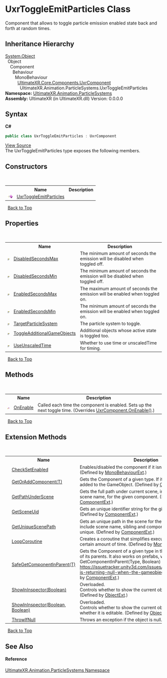 # UxrToggleEmitParticles Class
 

Component that allows to toggle particle emission enabled state back and forth at random times.


## Inheritance Hierarchy
<a href="https://docs.microsoft.com/dotnet/api/system.object" target="_blank" rel="noopener noreferrer">System.Object</a><br />&nbsp;&nbsp;Object<br />&nbsp;&nbsp;&nbsp;&nbsp;Component<br />&nbsp;&nbsp;&nbsp;&nbsp;&nbsp;&nbsp;Behaviour<br />&nbsp;&nbsp;&nbsp;&nbsp;&nbsp;&nbsp;&nbsp;&nbsp;MonoBehaviour<br />&nbsp;&nbsp;&nbsp;&nbsp;&nbsp;&nbsp;&nbsp;&nbsp;&nbsp;&nbsp;<a href="T_UltimateXR_Core_Components_UxrComponent">UltimateXR.Core.Components.UxrComponent</a><br />&nbsp;&nbsp;&nbsp;&nbsp;&nbsp;&nbsp;&nbsp;&nbsp;&nbsp;&nbsp;&nbsp;&nbsp;UltimateXR.Animation.ParticleSystems.UxrToggleEmitParticles<br />
**Namespace:**&nbsp;<a href="N_UltimateXR_Animation_ParticleSystems">UltimateXR.Animation.ParticleSystems</a><br />**Assembly:**&nbsp;UltimateXR (in UltimateXR.dll) Version: 0.0.0.0

## Syntax

**C#**<br />
``` C#
public class UxrToggleEmitParticles : UxrComponent
```

<a href="UltimateXR/Scripts/Animation/ParticleSystems/UxrToggleEmitParticles.cs" rel="noopener noreferrer" title="View the source code">View Source</a><br />
The UxrToggleEmitParticles type exposes the following members.


## Constructors
&nbsp;<table><tr><th></th><th>Name</th><th>Description</th></tr><tr><td>![Public method](media/pubmethod.gif "Public method")</td><td><a href="M_UltimateXR_Animation_ParticleSystems_UxrToggleEmitParticles__ctor">UxrToggleEmitParticles</a></td><td /></tr></table>&nbsp;
<a href="#uxrtoggleemitparticles-class">Back to Top</a>

## Properties
&nbsp;<table><tr><th></th><th>Name</th><th>Description</th></tr><tr><td>![Public property](media/pubproperty.gif "Public property")</td><td><a href="P_UltimateXR_Animation_ParticleSystems_UxrToggleEmitParticles_DisabledSecondsMax">DisabledSecondsMax</a></td><td>
The minimum amount of seconds the emission will be disabled when toggled off.</td></tr><tr><td>![Public property](media/pubproperty.gif "Public property")</td><td><a href="P_UltimateXR_Animation_ParticleSystems_UxrToggleEmitParticles_DisabledSecondsMin">DisabledSecondsMin</a></td><td>
The minimum amount of seconds the emission will be disabled when toggled off.</td></tr><tr><td>![Public property](media/pubproperty.gif "Public property")</td><td><a href="P_UltimateXR_Animation_ParticleSystems_UxrToggleEmitParticles_EnabledSecondsMax">EnabledSecondsMax</a></td><td>
The maximum amount of seconds the emission will be enabled when toggled on.</td></tr><tr><td>![Public property](media/pubproperty.gif "Public property")</td><td><a href="P_UltimateXR_Animation_ParticleSystems_UxrToggleEmitParticles_EnabledSecondsMin">EnabledSecondsMin</a></td><td>
The minimum amount of seconds the emission will be enabled when toggled on.</td></tr><tr><td>![Public property](media/pubproperty.gif "Public property")</td><td><a href="P_UltimateXR_Animation_ParticleSystems_UxrToggleEmitParticles_TargetParticleSystem">TargetParticleSystem</a></td><td>
The particle system to toggle.</td></tr><tr><td>![Public property](media/pubproperty.gif "Public property")</td><td><a href="P_UltimateXR_Animation_ParticleSystems_UxrToggleEmitParticles_ToggleAdditionalGameObjects">ToggleAdditionalGameObjects</a></td><td>
Additional objects whose active state is toggled too.</td></tr><tr><td>![Public property](media/pubproperty.gif "Public property")</td><td><a href="P_UltimateXR_Animation_ParticleSystems_UxrToggleEmitParticles_UseUnscaledTime">UseUnscaledTime</a></td><td>
Whether to use time or unscaledTime for timing.</td></tr></table>&nbsp;
<a href="#uxrtoggleemitparticles-class">Back to Top</a>

## Methods
&nbsp;<table><tr><th></th><th>Name</th><th>Description</th></tr><tr><td>![Protected method](media/protmethod.gif "Protected method")</td><td><a href="M_UltimateXR_Animation_ParticleSystems_UxrToggleEmitParticles_OnEnable">OnEnable</a></td><td>
Called each time the component is enabled. Sets up the next toggle time.
 (Overrides <a href="M_UltimateXR_Core_Components_UxrComponent_OnEnable">UxrComponent.OnEnable()</a>.)</td></tr></table>&nbsp;
<a href="#uxrtoggleemitparticles-class">Back to Top</a>

## Extension Methods
&nbsp;<table><tr><th></th><th>Name</th><th>Description</th></tr><tr><td>![Public Extension Method](media/pubextension.gif "Public Extension Method")</td><td><a href="M_UltimateXR_Extensions_Unity_MonoBehaviourExt_CheckSetEnabled">CheckSetEnabled</a></td><td>
Enables/disabled the component if it isn't enabled already.
 (Defined by <a href="T_UltimateXR_Extensions_Unity_MonoBehaviourExt">MonoBehaviourExt</a>.)</td></tr><tr><td>![Public Extension Method](media/pubextension.gif "Public Extension Method")</td><td><a href="M_UltimateXR_Extensions_Unity_ComponentExt_GetOrAddComponent__1">GetOrAddComponent(T)</a></td><td>
Gets the Component of a given type. If it doesn't exist, it is added to the GameObject.
 (Defined by <a href="T_UltimateXR_Extensions_Unity_ComponentExt">ComponentExt</a>.)</td></tr><tr><td>![Public Extension Method](media/pubextension.gif "Public Extension Method")</td><td><a href="M_UltimateXR_Extensions_Unity_ComponentExt_GetPathUnderScene">GetPathUnderScene</a></td><td>
Gets the full path under current scene, including all parents, but scene name, for the given component.
 (Defined by <a href="T_UltimateXR_Extensions_Unity_ComponentExt">ComponentExt</a>.)</td></tr><tr><td>![Public Extension Method](media/pubextension.gif "Public Extension Method")</td><td><a href="M_UltimateXR_Extensions_Unity_ComponentExt_GetSceneUid">GetSceneUid</a></td><td>
Gets an unique identifier string for the given component.
 (Defined by <a href="T_UltimateXR_Extensions_Unity_ComponentExt">ComponentExt</a>.)</td></tr><tr><td>![Public Extension Method](media/pubextension.gif "Public Extension Method")</td><td><a href="M_UltimateXR_Extensions_Unity_ComponentExt_GetUniqueScenePath">GetUniqueScenePath</a></td><td>
Gets an unique path in the scene for the given component. It will include scene name, sibling and component indices to make it unique.
 (Defined by <a href="T_UltimateXR_Extensions_Unity_ComponentExt">ComponentExt</a>.)</td></tr><tr><td>![Public Extension Method](media/pubextension.gif "Public Extension Method")</td><td><a href="M_UltimateXR_Extensions_Unity_MonoBehaviourExt_LoopCoroutine">LoopCoroutine</a></td><td>
Creates a coroutine that simplifies executing a loop during a certain amount of time.
 (Defined by <a href="T_UltimateXR_Extensions_Unity_MonoBehaviourExt">MonoBehaviourExt</a>.)</td></tr><tr><td>![Public Extension Method](media/pubextension.gif "Public Extension Method")</td><td><a href="M_UltimateXR_Extensions_Unity_ComponentExt_SafeGetComponentInParent__1">SafeGetComponentInParent(T)</a></td><td>
Gets the Component of a given type in the GameObject or any of its parents. It also works on prefabs, where regular GetComponentInParent(Type, Boolean) will not work: https://issuetracker.unity3d.com/issues/getcomponentinparent-is-returning-null-when-the-gameobject-is-a-prefab
 (Defined by <a href="T_UltimateXR_Extensions_Unity_ComponentExt">ComponentExt</a>.)</td></tr><tr><td>![Public Extension Method](media/pubextension.gif "Public Extension Method")</td><td><a href="M_UltimateXR_Extensions_Unity_ObjectExt_ShowInInspector">ShowInInspector(Boolean)</a></td><td>Overloaded.  
Controls whether to show the current object in the inspector.
 (Defined by <a href="T_UltimateXR_Extensions_Unity_ObjectExt">ObjectExt</a>.)</td></tr><tr><td>![Public Extension Method](media/pubextension.gif "Public Extension Method")</td><td><a href="M_UltimateXR_Extensions_Unity_ObjectExt_ShowInInspector_1">ShowInInspector(Boolean, Boolean)</a></td><td>Overloaded.  
Controls whether to show the current object in the inspector and whether it is editable.
 (Defined by <a href="T_UltimateXR_Extensions_Unity_ObjectExt">ObjectExt</a>.)</td></tr><tr><td>![Public Extension Method](media/pubextension.gif "Public Extension Method")</td><td><a href="M_UltimateXR_Extensions_System_ObjectExt_ThrowIfNull">ThrowIfNull</a></td><td>
Throws an exception if the object is null.
 (Defined by <a href="T_UltimateXR_Extensions_System_ObjectExt">ObjectExt</a>.)</td></tr></table>&nbsp;
<a href="#uxrtoggleemitparticles-class">Back to Top</a>

## See Also


#### Reference
<a href="N_UltimateXR_Animation_ParticleSystems">UltimateXR.Animation.ParticleSystems Namespace</a><br />